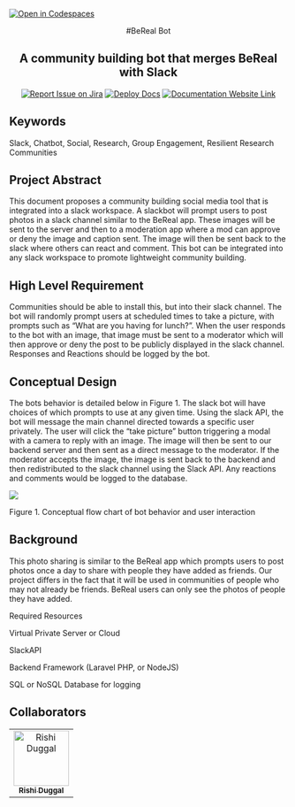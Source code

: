 [![Open in Codespaces](https://classroom.github.com/assets/launch-codespace-7f7980b617ed060a017424585567c406b6ee15c891e84e1186181d67ecf80aa0.svg)](https://classroom.github.com/open-in-codespaces?assignment_repo_id=11810429)
<div align="center">

#BeReal Bot
## A community building bot that merges BeReal with Slack
[![Report Issue on Jira](https://img.shields.io/badge/Report%20Issues-Jira-0052CC?style=flat&logo=jira-software)](https://temple-cis-projects-in-cs.atlassian.net/jira/software/c/projects/DT/issues)
[![Deploy Docs](https://github.com/ApplebaumIan/tu-cis-4398-docs-template/actions/workflows/deploy.yml/badge.svg)](https://github.com/ApplebaumIan/tu-cis-4398-docs-template/actions/workflows/deploy.yml)
[![Documentation Website Link](https://img.shields.io/badge/-Documentation%20Website-brightgreen)](https://applebaumian.github.io/tu-cis-4398-docs-template/)


</div>


## Keywords
Slack, Chatbot, Social, Research, Group Engagement, Resilient Research Communities

## Project Abstract

This document proposes a community building social media tool that is integrated into a slack workspace. A slackbot will prompt users to post photos in a slack channel similar to the BeReal app. These images will be sent to the server and then to a moderation app where a mod can approve or deny the image and caption sent. The image will then be sent back to the slack where others can react and comment. This bot can be integrated into any slack workspace to promote lightweight community building.

## High Level Requirement

Communities should be able to install this, but into their slack channel. The bot will randomly prompt users at scheduled times to take a picture, with prompts such as “What are you having for lunch?”. When the user responds to the bot with an image, that image must be sent to a moderator which will then approve or deny the post to be publicly displayed in the slack channel. Responses and Reactions should be logged by the bot. 

## Conceptual Design

The bots behavior is detailed below in Figure 1. The slack bot will have choices of which prompts to use at any given time. Using the slack API, the bot will message the main channel directed towards a specific user privately. The user will click the “take picture” button triggering a modal with a camera to reply with an image. The image will then be sent to our backend server and then sent as a direct message to the moderator. If the moderator accepts the image, the image is sent back to the backend and then redistributed to the slack channel using the Slack API. Any reactions and comments would be logged to the database. 

<img src="https://media.discordapp.net/attachments/1150951348754456610/1153014601722646698/c52816cd-0b4d-40e1-a4ed-4a51289db728.png"/>

Figure 1. Conceptual flow chart of bot behavior and user interaction

## Background

This photo sharing is similar to the BeReal app which prompts users to post photos once a day to share with people they have added as friends. Our project differs in the fact that it will be used in communities of people who may not already be friends. BeReal users can only see the photos of people they have added.

Required Resources

Virtual Private Server or Cloud

SlackAPI

Backend Framework (Laravel PHP, or NodeJS)

SQL or NoSQL Database for logging

## Collaborators

[//]: # ( readme: collaborators -start )
<table>
<tr>
    <td align="center">
        <a href="https://github.com/ApplebaumIan">
            <img src="https://avatars.githubusercontent.com/u/72986170?v=4" width="100;" alt="Rishi Duggal"/>
            <br />
            <sub><b>Rishi Duggal</b></sub>
        </a>
    </td>
  </tr>
</table>

[//]: # ( readme: collaborators -end )
